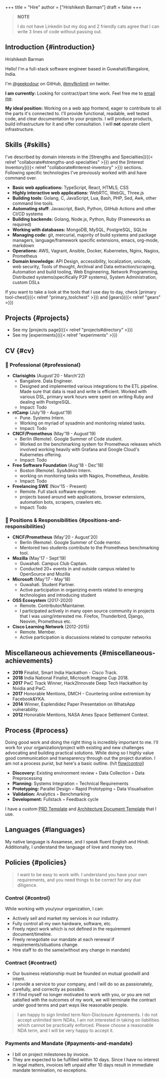 +++
title = "Hire"
author = ["Hrishikesh Barman"]
draft = false
+++

<div class="book-hint warning small-text">

> **NOTE**
>
> I do not have Linkedin but my dog and 2 friendly cats agree that I can write 3 lines of code without passing out.
</div>


## Introduction {#introduction}

Hrishikesh Barman

Hello! I'm a full-stack software engineer based in Guwahati/Bangalore, India.

I'm [@geekodour](https://github.com/geekodour) on GitHub, [@myfknlimit](https://twitter.com/myfknlimit) on twitter.

**I am currently:** Looking for contract/part time work. Feel free me to [email me](mailto:hrishikeshbman@gmail).

**My ideal position:** Working on a web app frontend, eager to contribute to all the parts it's connected to. I'll provide functional, readable, well tested code, and clear documentation to your projects. I will produce products, build infrastructure for it and offer consultation. I will **not** operate client infrastructure.


## Skills {#skills}

I've described by domain interests in the [Strengths and Specialties]({{< relref "collaborate#strengths-and-specialties" >}}) and the [Interest Inventory]({{< relref "collaborate#interest-inventory" >}}) sections. Following specific technologies I've previously worked with and have command over.

-   **Basic web applications:** TypeScript, React, HTML5, CSS
-   **Highly interactive web applications:** WebRTC, WebGL, Three.js
-   **Building tools**: Golang, C, JavaScript, Lua, Bash, PHP, Sed, Awk, other command line tools.
-   **Automating stuff**: Javascript, Bash, Python, GitHub Actions and other CI/CD systems
-   **Building backends:** Golang, Node.js, Python, Ruby (Frameworks as required)
-   **Working with databases:** MongoDB, MySQL, PostgreSQL, SQLite
-   **Managing code:** git, mercurial, majority of build systems and package managers, language/framework specific extensions, emacs, org-mode, markdown
-   **Operations:** AWS, Vagrant, Ansible, Docker, Kubernetes, Nginx, Nagios, Prometheus
-   **Domain knowledge:** API Design, accessibility, localization, unicode, web security, Tools of thought, Archival and Data extraction/scraping, Automation and build tooling, Web Engineering, Network Programming, Distributed systems(specifically P2P systems), System Administration, custom DSLs

If you want to take a look at the tools that I use day to day, check [primary tool-chest]({{< relref "primary_toolchest" >}}) and [gears]({{< relref "gears" >}})


## Projects {#projects}

-   See my [projects page]({{< relref "projects#directory" >}})
-   See my [experiments]({{< relref "experiments" >}})


## CV {#cv}


### 💼 Professional {#professional}

-   **Clarisights** (August'20 - March'22)
    -   Bangalore. Data Engineer.
    -   Designed and implemented various integrations to the ETL pipeline. Made sure that data is read and write is efficient. Worked with various DSL, primary work hours were spent on writing Ruby and dealing with PostgreSQL.
    -   Impact: Todo
-   **rtCamp** (July'19 - August'19)
    -   Pune. Systems Intern.
    -   Working on myriad of sysadmin and monitoring related tasks.
    -   Impact: Todo
-   **CNCF/Prometheus** (May'19 - August'19)
    -   Berlin (Remote). Google Summer of Code student.
    -   Worked on the benchmarking system for Prometheus releases which involved working heavily with Grafana and Google Cloud's Kubernetes offering.
    -   Impact: Todo
-   **Free Software Foundation** (Aug'18 - Dec'18)
    -   Boston (Remote). SysAdmin Intern.
    -   working on monitoring tasks with Nagios, Prometheus, Ansible.
    -   Impact: Todo
-   **Freelancing SWE** (Nov'15 - Present)
    -   Remote. Full stack software engineer.
    -   projects based around web applications, browser extensions, automation bots, scrapers, crawlers etc.
    -   Impact: Todo


### 🏃 Positions &amp; Responsibilities {#positions-and-responsibilities}

-   **CNCF/Prometheus** (May'20 - August'20)
    -   Berlin (Remote). Google Summer of Code mentor.
    -   Mentored two students contribute to the Prometheus benchmarking tool.
-   **Mozilla** (May'17 - Sept'19)
    -   Guwahati. Campus Club Captain.
    -   Conducted 20+ events in and outside campus related to OpenSource and Mozilla
-   **Microsoft** (May'17 - May'18)
    -   Guwahati. Student Partner.
    -   Active participation in organizing events related to emerging technologies and introducing student
-   **OSS Ecosystem** (2017-2020)
    -   Remote. Contributor/Maintainer.
    -   I participated actively in many open source community in projects that I was using/interested me. Firefox, Thunderbird, Django, Neovim, Prometheus etc.
-   **Cisco Learning Network** (2012-2015)
    -   Remote. Member.
    -   Active participation is discussions related to computer networks


## Miscellaneous achievements {#miscellaneous-achievements}

-   **2019** Finalist, Smart India Hackathon - Cisco Track.
-   **2018** India National Finalist, Microsoft Imagine Cup 2018.
-   **2017** PwC Track Winner, Hack2Innovate Deep Tech Hackathon by Nvidia and PwC.
-   **2017** Honorable Mentions, DMCH - Countering online extremism by Facebook&amp;YKA.
-   **2014** Winner, Esplendidez Paper Presentation on WhatsApp vulnerability.
-   **2012** Honorable Mentions, NASA Ames Space Settlement Contest.


## Process {#process}

Doing good work and doing the right thing is incredibly important to me. I'll work for your organization/project with existing and new challenges advocating and building practical solutions. While doing so I highly value good communication and transparency through out the project duration.
I am not a process purist, but here's a basic outline. (h/t [flow/control](https://flow-control.io/))

-   **Discovery:** Existing environment review ◦ Data Collection ◦ Data Preprocessing
-   **Planning:** Systems Integration ◦ Technical Requirements
-   **Prototyping:** Parallel Design ◦ Rapid Prototyping ◦ Data Visualisation
-   **Validation:** Analytics ◦ Benchmarking
-   **Development:** Fullstack ◦ Feedback cycle

I have a custom [PRD Template](https://blog.geekodour.org/posts/prd-template/) and [Architecture Document Template](https://blog.geekodour.org/posts/arch-template/) that I use.


## Languages {#languages}

My native language is Assamese, and I speak fluent English and Hindi. Additionally, I understand the language of love and money too.


## Policies {#policies}

<div class="book-hint info small-text">

> I want to be easy to work with. I understand you have your own requirements, and you need things to be correct for any due diligence.
</div>


### Control {#control}

While working with you/your organization, I can:

-   Actively sell and market my services in our industry.
-   Fully control all my own hardware, software, etc.
-   Freely reject work which is not defined in the requirement document/timeline.
-   Freely renegotiate our mandate at each renewal if requirements/situations change.
-   Hire staff to do the same(without any change in mandate)


### Contract {#contract}

-   Our business relationship must be founded on mutual goodwill and intent.
-   I provide a service to your company, and I will do so as passionately, carefully, and correctly as possible.
-   If I find myself no longer motivated to work with you, or you are not satisfied with the outcomes of my work, we will terminate the contract under good terms and part ways like reasonable people.

<div class="book-hint info small-text">

> I am happy to sign limited term Non-Disclosure Agreements. I do not accept unlimited term NDAs, I am not interested in taking on liabilities which cannot be practically enforced. Please choose a reasonable NDA term, and I will be very happy to accept it.
</div>


### Payments and Mandate {#payments-and-mandate}

-   I bill on project milestones by invoice.
-   They are expected to be fulfilled within 10 days. Since I have no interest in legal matters, invoices left unpaid after 10 days result in immediate mandate termination, no exceptions.
